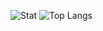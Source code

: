 
![Stat](https://github-readme-stats.vercel.app/api?username=sierra007117&count_private=true&show_icons=true&theme=chartreuse-dark)
![Top Langs](https://github-readme-stats.vercel.app/api/top-langs/?username=sierra007117&langs_count=10&hide=html,SCSS&theme=dark&layout=compact)

